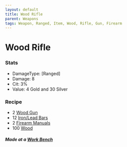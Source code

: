 ```yaml
---
layout: default
title: Wood Rifle
parent: Weapons
tags: Weapon, Ranged, Item, Wood, Rifle, Gun, Firearm 
---
```


# Wood Rifle

### Stats
- DamageType: [Ranged]
- Damage: 8
- Cit: 3%
- Value: 4 Gold and 30 Silver

### Recipe
- 2 [Wood Gun](https://ricklugtigheid.github.io/SupernovaMod/docs/items/weapons/wood_gun)
- 12 [Iron/Lead Bars](https://terraria-archive.fandom.com/wiki/Iron_Bar)
- 2 [Firearm Manuals](https://ricklugtigheid.github.io/SupernovaMod/docs/items/materials/firearm_manual)
- 100 [Wood](https://terraria-archive.fandom.com/wiki/Wood)

##### Made at a [Work Bench](https://terraria.fandom.com/wiki/Work_Benches)